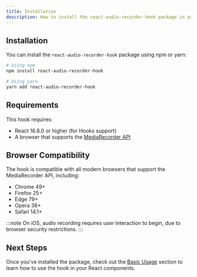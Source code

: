 ```yaml
---
title: Installation
description: How to install the react-audio-recorder-hook package in your React project.
---
```


## Installation

You can install the `react-audio-recorder-hook` package using npm or yarn:

```bash
# Using npm
npm install react-audio-recorder-hook

# Using yarn
yarn add react-audio-recorder-hook
```

## Requirements

This hook requires:

- React 16.8.0 or higher (for Hooks support)
- A browser that supports the [MediaRecorder API](https://developer.mozilla.org/en-US/docs/Web/API/MediaRecorder)

## Browser Compatibility

The hook is compatible with all modern browsers that support the MediaRecorder API, including:

- Chrome 49+
- Firefox 25+
- Edge 79+
- Opera 36+
- Safari 14.1+

:::note
On iOS, audio recording requires user interaction to begin, due to browser security restrictions.
:::

## Next Steps

Once you've installed the package, check out the [Basic Usage](/getting-started/basic-usage/) section to learn how to use the hook in your React components. 